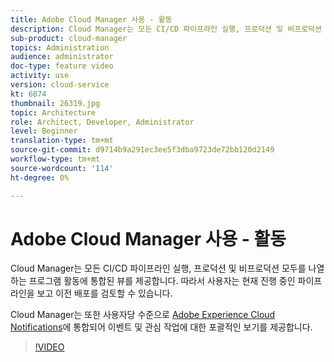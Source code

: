 ```yaml
---
title: Adobe Cloud Manager 사용 - 활동
description: Cloud Manager는 모든 CI/CD 파이프라인 실행, 프로덕션 및 비프로덕션 모두를 나열하는 프로그램 활동에 통합된 뷰를 제공합니다. 따라서 사용자는 현재 진행 중인 파이프라인을 보고 이전 배포를 검토할 수 있습니다.
sub-product: cloud-manager
topics: Administration
audience: administrator
doc-type: feature video
activity: use
version: cloud-service
kt: 6874
thumbnail: 26319.jpg
topic: Architecture
role: Architect, Developer, Administrator
level: Beginner
translation-type: tm+mt
source-git-commit: d9714b9a291ec3ee5f3dba9723de72bb120d2149
workflow-type: tm+mt
source-wordcount: '114'
ht-degree: 0%

---
```



# Adobe Cloud Manager 사용 - 활동

Cloud Manager는 모든 CI/CD 파이프라인 실행, 프로덕션 및 비프로덕션 모두를 나열하는 프로그램 활동에 통합된 뷰를 제공합니다. 따라서 사용자는 현재 진행 중인 파이프라인을 보고 이전 배포를 검토할 수 있습니다.

Cloud Manager는 또한 사용자당 수준으로 [Adobe Experience Cloud Notifications](https://experienceleague.adobe.com/docs/experience-manager-cloud-manager/using/how-to-use/notifications.html)에 통합되어 이벤트 및 관심 작업에 대한 포괄적인 보기를 제공합니다.

>[!VIDEO](https://video.tv.adobe.com/v/26319/?quality=12&learn=on)
